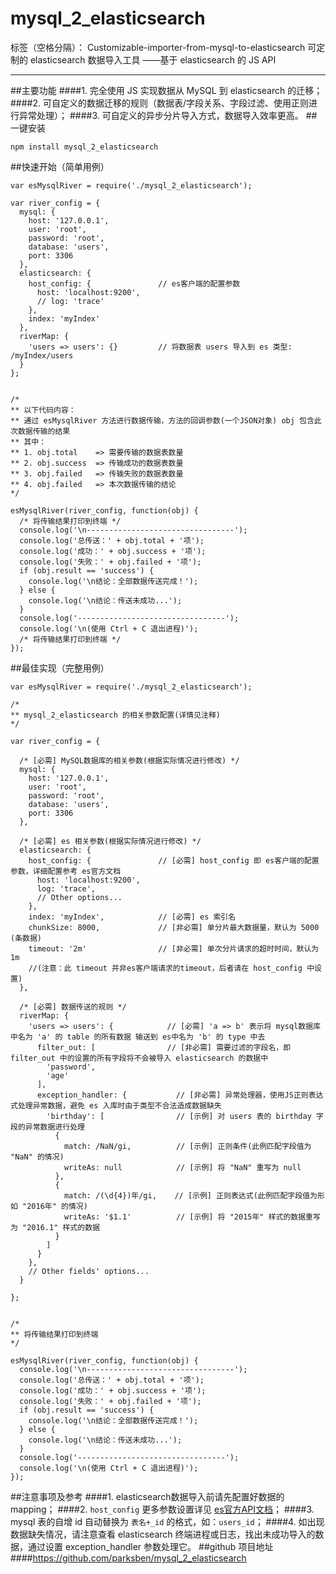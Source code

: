 # mysql_2_elasticsearch

标签（空格分隔）： Customizable-importer-from-mysql-to-elasticsearch
可定制的 elasticsearch 数据导入工具 ——基于 elasticsearch 的 JS API

---

##主要功能
####1. 完全使用 JS 实现数据从 MySQL 到 elasticsearch 的迁移；
####2. 可自定义的数据迁移的规则（数据表/字段关系、字段过滤、使用正则进行异常处理）；
####3. 可自定义的异步分片导入方式，数据导入效率更高。
##一键安装
```
npm install mysql_2_elasticsearch
```
##快速开始（简单用例）
```
var esMysqlRiver = require('./mysql_2_elasticsearch');

var river_config = {
  mysql: {
    host: '127.0.0.1',
    user: 'root',
    password: 'root',
    database: 'users',
    port: 3306
  },
  elasticsearch: {
    host_config: {               // es客户端的配置参数
      host: 'localhost:9200',
      // log: 'trace'
    },
    index: 'myIndex'
  },
  riverMap: {
    'users => users': {}         // 将数据表 users 导入到 es 类型: /myIndex/users
  }
};


/*
** 以下代码内容：
** 通过 esMysqlRiver 方法进行数据传输，方法的回调参数(一个JSON对象) obj 包含此次数据传输的结果
** 其中：
** 1. obj.total    => 需要传输的数据表数量
** 2. obj.success  => 传输成功的数据表数量
** 3. obj.failed   => 传输失败的数据表数量
** 4. obj.failed   => 本次数据传输的结论
*/

esMysqlRiver(river_config, function(obj) {
  /* 将传输结果打印到终端 */
  console.log('\n---------------------------------');
  console.log('总传送：' + obj.total + '项');
  console.log('成功：' + obj.success + '项');
  console.log('失败：' + obj.failed + '项');
  if (obj.result == 'success') {
    console.log('\n结论：全部数据传送完成！');
  } else {
    console.log('\n结论：传送未成功...');
  }
  console.log('---------------------------------');
  console.log('\n(使用 Ctrl + C 退出进程)');
  /* 将传输结果打印到终端 */
});
```
##最佳实现（完整用例）
```
var esMysqlRiver = require('./mysql_2_elasticsearch');

/*
** mysql_2_elasticsearch 的相关参数配置(详情见注释)
*/

var river_config = {

  /* [必需] MySQL数据库的相关参数(根据实际情况进行修改) */
  mysql: {
    host: '127.0.0.1',
    user: 'root',
    password: 'root',
    database: 'users',
    port: 3306
  },

  /* [必需] es 相关参数(根据实际情况进行修改) */
  elasticsearch: {
    host_config: {               // [必需] host_config 即 es客户端的配置参数，详细配置参考 es官方文档
      host: 'localhost:9200',
      log: 'trace',
      // Other options...
    },
    index: 'myIndex',            // [必需] es 索引名
    chunkSize: 8000,             // [非必需] 单分片最大数据量，默认为 5000 (条数据)
    timeout: '2m'                // [非必需] 单次分片请求的超时时间，默认为 1m
    //(注意：此 timeout 并非es客户端请求的timeout，后者请在 host_config 中设置)
  },

  /* [必需] 数据传送的规则 */
  riverMap: {
    'users => users': {            // [必需] 'a => b' 表示将 mysql数据库中名为 'a' 的 table 的所有数据 输送到 es中名为 'b' 的 type 中去
      filter_out: [                // [非必需] 需要过滤的字段名，即 filter_out 中的设置的所有字段将不会被导入 elasticsearch 的数据中
        'password',
        'age'
      ],
      exception_handler: {           // [非必需] 异常处理器，使用JS正则表达式处理异常数据，避免 es 入库时由于类型不合法造成数据缺失
        'birthday': [                // [示例] 对 users 表的 birthday 字段的异常数据进行处理
          {
            match: /NaN/gi,          // [示例] 正则条件(此例匹配字段值为 "NaN" 的情况)
            writeAs: null            // [示例] 将 "NaN" 重写为 null
          },
          {
            match: /(\d{4})年/gi,    // [示例] 正则表达式(此例匹配字段值为形如 "2016年" 的情况)
            writeAs: '$1.1'          // [示例] 将 "2015年" 样式的数据重写为 "2016.1" 样式的数据
          }
        ]
      }
    },
    // Other fields' options...
  }

};


/*
** 将传输结果打印到终端
*/

esMysqlRiver(river_config, function(obj) {
  console.log('\n---------------------------------');
  console.log('总传送：' + obj.total + '项');
  console.log('成功：' + obj.success + '项');
  console.log('失败：' + obj.failed + '项');
  if (obj.result == 'success') {
    console.log('\n结论：全部数据传送完成！');
  } else {
    console.log('\n结论：传送未成功...');
  }
  console.log('---------------------------------');
  console.log('\n(使用 Ctrl + C 退出进程)');
});
```
##注意事项及参考
####1. elasticsearch数据导入前请先配置好数据的 mapping；
####2. ```host_config``` 更多参数设置详见 [es官方API文档](https://www.elastic.co/guide/en/elasticsearch/client/javascript-api/current/configuration.html)；
####3. mysql 表的自增 id 自动替换为 ```表名+_id``` 的格式，如：```users_id```；
####4. 如出现数据缺失情况，请注意查看 elasticsearch 终端进程或日志，找出未成功导入的数据，通过设置 exception_handler 参数处理它。
##github 项目地址
####https://github.com/parksben/mysql_2_elasticsearch
